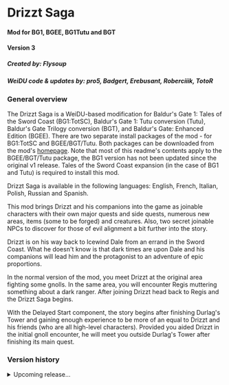 # Drizzt Saga

#### Mod for BG1, BGEE, BG1Tutu and BGT
#### Version 3
##### Created by: Flysoup
##### WeiDU code & updates by: pro5, Badgert, Erebusant, Roberciiik, TotoR

### General overview

The Drizzt Saga is a WeiDU-based modification for Baldur's Gate 1: Tales of the Sword Coast (BG1:TotSC), Baldur's Gate 1: Tutu conversion (Tutu), Baldur's Gate Trilogy conversion (BGT), and Baldur's Gate: Enhanced Edition (BGEE).
There are two separate install packages of the mod - for BG1:TotSC and BGEE/BGT/Tutu. Both packages can be downloaded from the mod's [homepage](http://www.blackwyrmlair.net/Mods/drizztsaga.php).
Note that most of this readme's contents apply to the BGEE/BGT/Tutu package, the BG1 version has not been updated since the original v1 release.
Tales of the Sword Coast expansion (in the case of BG1 and Tutu) is required to install this mod.

Drizzt Saga is available in the following languages: English, French, Italian, Polish, Russian and Spanish.

This mod brings Drizzt and his companions into the game as joinable characters with their own major quests and side quests, numerous new areas, items (some to be forged) and creatures.
Also, two secret joinable NPCs to discover for those of evil alignment a bit further into the story.

Drizzt is on his way back to Icewind Dale from an errand in the Sword Coast. What he doesn't know is that dark times are upon Dale and his companions will lead him and the protagonist to an adventure of epic proportions.

In the normal version of the mod, you meet Drizzt at the original area fighting some gnolls. In the same area, you will encounter Regis muttering something about a dark ranger.
After joining Drizzt head back to Regis and the Drizzt Saga begins.

With the Delayed Start component, the story begins after finishing Durlag's Tower and gaining enough experience to be more of an equal to Drizzt and his friends (who are all high-level characters).
Provided you aided Drizzt in the initial gnoll encounter, he will meet you outside Durlag's Tower after finishing its main quest.

### Version history

<details>
    <summary>Upcoming release...</summary>
    <br/>

By Roberciiik:
- Drizzt Saga uploaded to GitHub!
- Fixed IWD animation compatibility issues on BGEE, BGT and TuTu (thanks to TotoR).
- Fixed joinable NPC spawn issue on EET.
- New Polish translation by Bartek, formatted to EE by Roberciiik.
- Biffing is now an optional component.
- Reviewed and updated items (more in the [commit](https://github.com/Black-Wyrm-Lair/Drizzt-Saga/pull/5) details).
- Removed embedded CRE actors in F_6666.ARE and used proper CRE files instead.
- Removed incorrect pile containers from F_6666.ARE.
- Fixed Regis journal entries, should use them from setup.tra instead of f_regis.tra.
- Moved the English soundset to a different directory, so it can be replaced by localized sounds.
- Corrected doubled cpmvars.tpa entry for "Beregost_House08".
- And other minor fixes (listed in GitHub commits).

By TotoR:
- New balancing components: items exploits, items nerfing and XP reduction.
- Corrected NPC statistics, classes and their items.
- Fixed bugs in various CRE files (more in the [commit](https://github.com/Black-Wyrm-Lair/Drizzt-Saga/pull/8) details).
- Fixed various items.
- Used Drizzt Portrait, included in the mod, only for F_DRIZZT.cre.
- The script file f_robedA.bcs will now summon a Noble Genie (consistency fix between games).
- Small rework of Valen encounter to be triggered only after finishing the Drizzt Saga story. 

By AL|EN:
 - Added Infinity Auto Packager
 - Deprecation of the 'Raise the XP cap' component in favor of well-maintained components from various Tweaks mods.
</details>
